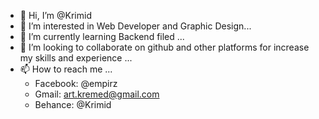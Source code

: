 - 👋 Hi, I’m @Krimid
- 👀 I’m interested in Web Developer and Graphic Design...
- 🌱 I’m currently learning Backend filed ...
- 💞️ I’m looking to collaborate on github and other platforms for increase my skills and experience ...
- 📫 How to reach me ...
  - Facebook: @empirz
  - Gmail: art.kremed@gmail.com
  - Behance: @Krimid
  

<!---
Krimid/Krimid is a ✨ special ✨ repository because its `README.md` (this file) appears on your GitHub profile.
You can click the Preview link to take a look at your changes.
--->
